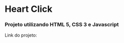 <h1>Heart Click</h1>

<h3>Projeto utilizando HTML 5, CSS 3 e Javascript</h3>

<p>Link do projeto: </p>